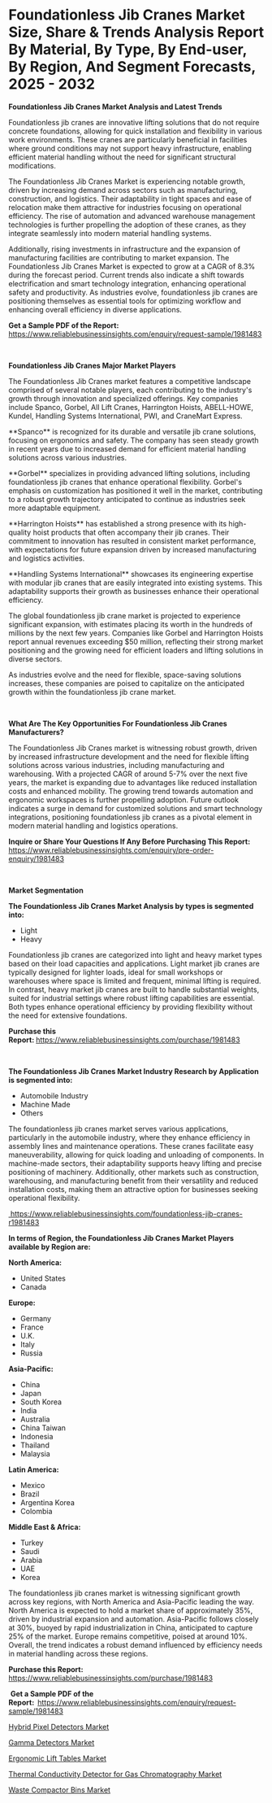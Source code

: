 <p><h1>Foundationless Jib Cranes Market Size, Share & Trends Analysis Report By Material, By Type, By End-user, By Region, And Segment Forecasts, 2025 - 2032</h1></p><p><strong>Foundationless Jib Cranes Market Analysis and Latest Trends</strong></p>
<p><p>Foundationless jib cranes are innovative lifting solutions that do not require concrete foundations, allowing for quick installation and flexibility in various work environments. These cranes are particularly beneficial in facilities where ground conditions may not support heavy infrastructure, enabling efficient material handling without the need for significant structural modifications. </p><p>The Foundationless Jib Cranes Market is experiencing notable growth, driven by increasing demand across sectors such as manufacturing, construction, and logistics. Their adaptability in tight spaces and ease of relocation make them attractive for industries focusing on operational efficiency. The rise of automation and advanced warehouse management technologies is further propelling the adoption of these cranes, as they integrate seamlessly into modern material handling systems.</p><p>Additionally, rising investments in infrastructure and the expansion of manufacturing facilities are contributing to market expansion. The Foundationless Jib Cranes Market is expected to grow at a CAGR of 8.3% during the forecast period. Current trends also indicate a shift towards electrification and smart technology integration, enhancing operational safety and productivity. As industries evolve, foundationless jib cranes are positioning themselves as essential tools for optimizing workflow and enhancing overall efficiency in diverse applications.</p></p>
<p><strong>Get a Sample PDF of the Report:&nbsp;</strong> <a href="https://www.reliablebusinessinsights.com/enquiry/request-sample/1981483?utm_campaign=1119&utm_medium=2&utm_source=Github&utm_content=ia&utm_term=20022025&utm_id=foundationless-jib-cranes">https://www.reliablebusinessinsights.com/enquiry/request-sample/1981483</a></p>
<p>&nbsp;</p>
<p><strong>Foundationless Jib Cranes Major Market Players</strong></p>
<p><p>The Foundationless Jib Cranes market features a competitive landscape comprised of several notable players, each contributing to the industry's growth through innovation and specialized offerings. Key companies include Spanco, Gorbel, All Lift Cranes, Harrington Hoists, ABELL-HOWE, Kundel, Handling Systems International, PWI, and CraneMart Express.</p><p>**Spanco** is recognized for its durable and versatile jib crane solutions, focusing on ergonomics and safety. The company has seen steady growth in recent years due to increased demand for efficient material handling solutions across various industries. </p><p>**Gorbel** specializes in providing advanced lifting solutions, including foundationless jib cranes that enhance operational flexibility. Gorbel's emphasis on customization has positioned it well in the market, contributing to a robust growth trajectory anticipated to continue as industries seek more adaptable equipment.</p><p>**Harrington Hoists** has established a strong presence with its high-quality hoist products that often accompany their jib cranes. Their commitment to innovation has resulted in consistent market performance, with expectations for future expansion driven by increased manufacturing and logistics activities.</p><p>**Handling Systems International** showcases its engineering expertise with modular jib cranes that are easily integrated into existing systems. This adaptability supports their growth as businesses enhance their operational efficiency.</p><p>The global foundationless jib crane market is projected to experience significant expansion, with estimates placing its worth in the hundreds of millions by the next few years. Companies like Gorbel and Harrington Hoists report annual revenues exceeding $50 million, reflecting their strong market positioning and the growing need for efficient loaders and lifting solutions in diverse sectors. </p><p>As industries evolve and the need for flexible, space-saving solutions increases, these companies are poised to capitalize on the anticipated growth within the foundationless jib crane market.</p></p>
<p>&nbsp;</p>
<p><strong>What Are The Key Opportunities For Foundationless Jib Cranes Manufacturers?</strong></p>
<p><p>The Foundationless Jib Cranes market is witnessing robust growth, driven by increased infrastructure development and the need for flexible lifting solutions across various industries, including manufacturing and warehousing. With a projected CAGR of around 5-7% over the next five years, the market is expanding due to advantages like reduced installation costs and enhanced mobility. The growing trend towards automation and ergonomic workspaces is further propelling adoption. Future outlook indicates a surge in demand for customized solutions and smart technology integrations, positioning foundationless jib cranes as a pivotal element in modern material handling and logistics operations.</p></p>
<p><strong>Inquire or Share Your Questions If Any Before Purchasing This Report:</strong> <a href="https://www.reliablebusinessinsights.com/enquiry/pre-order-enquiry/1981483?utm_campaign=1119&utm_medium=2&utm_source=Github&utm_content=ia&utm_term=20022025&utm_id=foundationless-jib-cranes">https://www.reliablebusinessinsights.com/enquiry/pre-order-enquiry/1981483</a></p>
<p>&nbsp;</p>
<p><strong>Market Segmentation</strong></p>
<p><strong>The Foundationless Jib Cranes Market Analysis by types is segmented into:</strong></p>
<p><ul><li>Light</li><li>Heavy</li></ul></p>
<p><p>Foundationless jib cranes are categorized into light and heavy market types based on their load capacities and applications. Light market jib cranes are typically designed for lighter loads, ideal for small workshops or warehouses where space is limited and frequent, minimal lifting is required. In contrast, heavy market jib cranes are built to handle substantial weights, suited for industrial settings where robust lifting capabilities are essential. Both types enhance operational efficiency by providing flexibility without the need for extensive foundations.</p></p>
<p><strong>Purchase this Report:&nbsp;</strong><a href="https://www.reliablebusinessinsights.com/purchase/1981483?utm_campaign=1119&utm_medium=2&utm_source=Github&utm_content=ia&utm_term=20022025&utm_id=foundationless-jib-cranes">https://www.reliablebusinessinsights.com/purchase/1981483</a></p>
<p>&nbsp;</p>
<p><strong>The Foundationless Jib Cranes Market Industry Research by Application is segmented into:</strong></p>
<p><ul><li>Automobile Industry</li><li>Machine Made</li><li>Others</li></ul></p>
<p><p>The foundationless jib cranes market serves various applications, particularly in the automobile industry, where they enhance efficiency in assembly lines and maintenance operations. These cranes facilitate easy maneuverability, allowing for quick loading and unloading of components. In machine-made sectors, their adaptability supports heavy lifting and precise positioning of machinery. Additionally, other markets such as construction, warehousing, and manufacturing benefit from their versatility and reduced installation costs, making them an attractive option for businesses seeking operational flexibility.</p></p>
<p><a href="https://www.reliablebusinessinsights.com/foundationless-jib-cranes-r1981483?utm_campaign=1119&utm_medium=2&utm_source=Github&utm_content=ia&utm_term=20022025&utm_id=foundationless-jib-cranes">&nbsp;https://www.reliablebusinessinsights.com/foundationless-jib-cranes-r1981483</a></p>
<p><strong>In terms of Region, the Foundationless Jib Cranes Market Players available by Region are:</strong></p>
<p>
    <p> <strong> North America: </strong>
        <ul>
            <li>United States</li>
            <li>Canada</li>
        </ul>
        </p> 
    <p> <strong> Europe: </strong>
        <ul>
            <li>Germany</li>
            <li>France</li>
            <li>U.K.</li>
            <li>Italy</li>
            <li>Russia</li>
        </ul>
        </p> 
    <p> <strong> Asia-Pacific: </strong>
        <ul>
            <li>China</li>
            <li>Japan</li>
            <li>South Korea</li>
            <li>India</li>
            <li>Australia</li>
            <li>China Taiwan</li>
            <li>Indonesia</li>
            <li>Thailand</li>
            <li>Malaysia</li>
        </ul>
        </p> 
    <p> <strong> Latin America: </strong>
        <ul>
            <li>Mexico</li>
            <li>Brazil</li>
            <li>Argentina Korea</li>
            <li>Colombia</li>
        </ul>
        </p> 
    <p> <strong> Middle East & Africa: </strong>
        <ul>
            <li>Turkey</li>
            <li>Saudi</li>
            <li>Arabia</li>
            <li>UAE</li>
            <li>Korea</li>
        </ul>
    </p>
    </p>
<p><p>The foundationless jib cranes market is witnessing significant growth across key regions, with North America and Asia-Pacific leading the way. North America is expected to hold a market share of approximately 35%, driven by industrial expansion and automation. Asia-Pacific follows closely at 30%, buoyed by rapid industrialization in China, anticipated to capture 25% of the market. Europe remains competitive, poised at around 10%. Overall, the trend indicates a robust demand influenced by efficiency needs in material handling across these regions.</p></p>
<p><strong>Purchase this Report: </strong><a href="https://www.reliablebusinessinsights.com/purchase/1981483?utm_campaign=1119&utm_medium=2&utm_source=Github&utm_content=ia&utm_term=20022025&utm_id=foundationless-jib-cranes">https://www.reliablebusinessinsights.com/purchase/1981483</a></p>
<p>&nbsp;<strong>Get a Sample PDF of the Report:&nbsp;&nbsp;</strong><a href="https://www.reliablebusinessinsights.com/enquiry/request-sample/1981483?utm_campaign=1119&utm_medium=2&utm_source=Github&utm_content=ia&utm_term=20022025&utm_id=foundationless-jib-cranes">https://www.reliablebusinessinsights.com/enquiry/request-sample/1981483</a></p>
<p><strong></strong></p>
<p><p><a href="https://github.com/spoorsusama/Market-Research-Report-List-1/blob/main/hybrid-pixel-detectors-market.md?utm_campaign=1119&utm_medium=2&utm_source=Github&utm_content=ia&utm_term=20022025&utm_id=foundationless-jib-cranes">Hybrid Pixel Detectors Market</a></p><p><a href="https://github.com/tandiapannas/Market-Research-Report-List-1/blob/main/gamma-detectors-market.md?utm_campaign=1119&utm_medium=2&utm_source=Github&utm_content=ia&utm_term=20022025&utm_id=foundationless-jib-cranes">Gamma Detectors Market</a></p><p><a href="https://github.com/achuoheatly/Market-Research-Report-List-1/blob/main/ergonomic-lift-tables-market.md?utm_campaign=1119&utm_medium=2&utm_source=Github&utm_content=ia&utm_term=20022025&utm_id=foundationless-jib-cranes">Ergonomic Lift Tables Market</a></p><p><a href="https://github.com/azorrotutus/Market-Research-Report-List-1/blob/main/thermal-conductivity-detector-for-gas-chromatography-market.md?utm_campaign=1119&utm_medium=2&utm_source=Github&utm_content=ia&utm_term=20022025&utm_id=foundationless-jib-cranes">Thermal Conductivity Detector for Gas Chromatography Market</a></p><p><a href="https://github.com/storcweithzg/Market-Research-Report-List-1/blob/main/waste-compactor-bins-market.md?utm_campaign=1119&utm_medium=2&utm_source=Github&utm_content=ia&utm_term=20022025&utm_id=foundationless-jib-cranes">Waste Compactor Bins Market</a></p></p>
